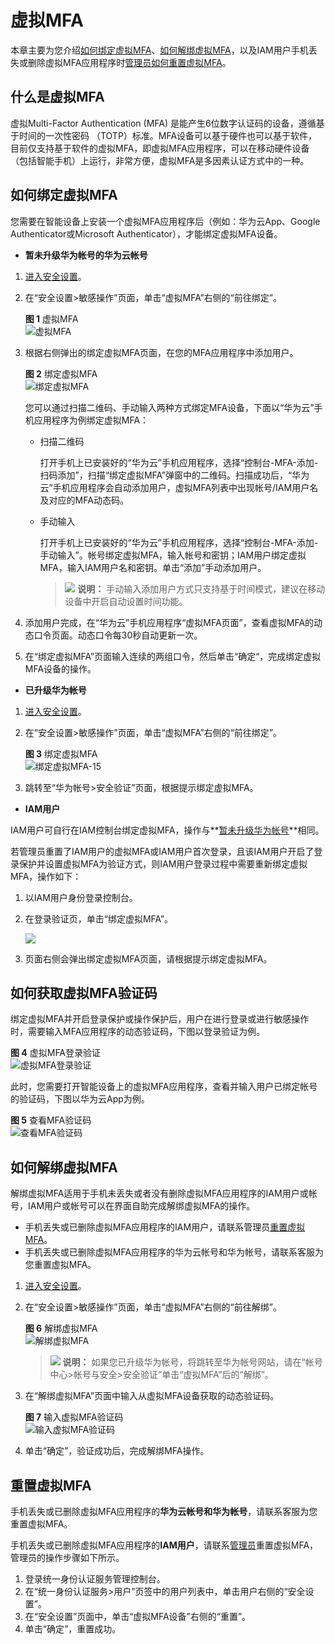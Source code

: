 # 虚拟MFA<a name="iam_01_0031"></a>

本章主要为您介绍[如何绑定虚拟MFA](#section135438283333)、[如何解绑虚拟MFA](#section16664103718547)，以及IAM用户手机丢失或删除虚拟MFA应用程序时[管理员如何重置虚拟MFA](#section1136016401592)。

## 什么是虚拟MFA<a name="section0864223164311"></a>

虚拟Multi-Factor Authentication \(MFA\) 是能产生6位数字认证码的设备，遵循基于时间的一次性密码 （TOTP）标准。MFA设备可以基于硬件也可以基于软件，目前仅支持基于软件的虚拟MFA，即虚拟MFA应用程序，可以在移动硬件设备（包括智能手机）上运行，非常方便，虚拟MFA是多因素认证方式中的一种。

## 如何绑定虚拟MFA<a name="section135438283333"></a>

您需要在智能设备上安装一个虚拟MFA应用程序后（例如：华为云App、Google Authenticator或Microsoft Authenticator），才能绑定虚拟MFA设备。

-   <a name="li133552613287"></a>**暂未升级华为帐号的华为云帐号**

1.  [进入安全设置](安全设置概述.md#zh-cn_topic_0179263545_section113256158575)。
2.  在“安全设置\>敏感操作”页面，单击“虚拟MFA”右侧的“前往绑定”。

    **图 1**  虚拟MFA<a name="iam_07_0002_fig6414670157"></a>  
    ![](figures/虚拟MFA.png "虚拟MFA")

3.  根据右侧弹出的绑定虚拟MFA页面，在您的MFA应用程序中添加用户。

    **图 2**  绑定虚拟MFA<a name="iam_07_0002_fig127465019333"></a>  
    ![](figures/绑定虚拟MFA.png "绑定虚拟MFA")

    您可以通过扫描二维码、手动输入两种方式绑定MFA设备，下面以“华为云”手机应用程序为例绑定虚拟MFA：

    -   扫描二维码

        打开手机上已安装好的“华为云”手机应用程序，选择“控制台-MFA-添加-扫码添加”，扫描“绑定虚拟MFA”弹窗中的二维码。扫描成功后，“华为云”手机应用程序会自动添加用户，虚拟MFA列表中出现帐号/IAM用户名及对应的MFA动态码。

    -   手动输入

        打开手机上已安装好的“华为云”手机应用程序，选择“控制台-MFA-添加-手动输入”。帐号绑定虚拟MFA，输入帐号和密钥；IAM用户绑定虚拟MFA，输入IAM用户名和密钥。单击“添加”手动添加用户。

        >![](public_sys-resources/icon-note.gif) **说明：** 
        >手动输入添加用户方式只支持基于时间模式，建议在移动设备中开启自动设置时间功能。


4.  添加用户完成，在“华为云”手机应用程序“虚拟MFA页面”，查看虚拟MFA的动态口令页面。动态口令每30秒自动更新一次。
5.  在“绑定虚拟MFA”页面输入连续的两组口令，然后单击“确定“，完成绑定虚拟MFA设备的操作。

-   **已升级华为帐号**

1.  [进入安全设置](安全设置概述.md#zh-cn_topic_0179263545_section113256158575)。
2.  在“安全设置\>敏感操作”页面，单击“虚拟MFA”右侧的“前往绑定”。

    **图 3**  绑定虚拟MFA<a name="fig9700948171611"></a>  
    ![](figures/绑定虚拟MFA-15.png "绑定虚拟MFA-15")

3.  跳转至“华为帐号\>安全验证”页面，根据提示绑定虚拟MFA。

-   **IAM用户**

IAM用户可自行在IAM控制台绑定虚拟MFA，操作与**[暂未升级华为帐号](#li133552613287)**相同。

若管理员重置了IAM用户的虚拟MFA或IAM用户首次登录，且该IAM用户开启了登录保护并设置虚拟MFA为验证方式，则IAM用户登录过程中需要重新绑定虚拟MFA，操作如下：

1.  以IAM用户身份登录控制台。
2.  在登录验证页，单击“绑定虚拟MFA”。

    ![](figures/登录时绑定虚拟MFA_cn.png)

3.  页面右侧会弹出绑定虚拟MFA页面，请根据提示绑定虚拟MFA。

## 如何获取虚拟MFA验证码<a name="section1173963155411"></a>

绑定虚拟MFA并开启登录保护或操作保护后，用户在进行登录或进行敏感操作时，需要输入MFA应用程序的动态验证码，下图以登录验证为例。

**图 4**  虚拟MFA登录验证<a name="fig8965189102714"></a>  
![](figures/虚拟MFA登录验证.png "虚拟MFA登录验证")

此时，您需要打开智能设备上的虚拟MFA应用程序，查看并输入用户已绑定帐号的验证码，下图以华为云App为例。

**图 5**  查看MFA验证码<a name="fig1931723719278"></a>  
![](figures/查看MFA验证码.jpg "查看MFA验证码")

## 如何解绑虚拟MFA<a name="section16664103718547"></a>

解绑虚拟MFA适用于手机未丢失或者没有删除虚拟MFA应用程序的IAM用户或帐号，IAM用户或帐号可以在界面自助完成解绑虚拟MFA的操作。

-   手机丢失或已删除虚拟MFA应用程序的IAM用户，请联系管理员[重置虚拟MFA](#section1136016401592)。
-   手机丢失或已删除虚拟MFA应用程序的华为云帐号和华为帐号，请联系客服为您重置虚拟MFA。

1.  [进入安全设置](安全设置概述.md#zh-cn_topic_0179263545_section113256158575)。
2.  在“安全设置\>敏感操作”页面，单击“虚拟MFA”右侧的“前往解绑”。

    **图 6**  解绑虚拟MFA<a name="fig201069732813"></a>  
    ![](figures/解绑虚拟MFA.png "解绑虚拟MFA")

    >![](public_sys-resources/icon-note.gif) **说明：** 
    >如果您已升级华为帐号，将跳转至华为帐号网站，请在“帐号中心\>帐号与安全\>安全验证”单击“虚拟MFA”后的“解绑”。

3.  在“解绑虚拟MFA”页面中输入从虚拟MFA设备获取的动态验证码。

    **图 7**  输入虚拟MFA验证码<a name="fig20432154482920"></a>  
    ![](figures/输入虚拟MFA验证码.png "输入虚拟MFA验证码")

4.  单击“确定”，验证成功后，完成解绑MFA操作。

## 重置虚拟MFA<a name="section1136016401592"></a>

手机丢失或已删除虚拟MFA应用程序的**华为云帐号和华为帐号**，请联系客服为您重置虚拟MFA。

手机丢失或已删除虚拟MFA应用程序的**IAM用户**，请联系[管理员](使用前必读.md)重置虚拟MFA，管理员的操作步骤如下所示。

1.  登录统一身份认证服务管理控制台。
2.  在“统一身份认证服务\>用户”页签中的用户列表中，单击用户右侧的“安全设置”。
3.  在“安全设置”页面中，单击“虚拟MFA设备”右侧的“重置”。
4.  单击“确定”，重置成功。

